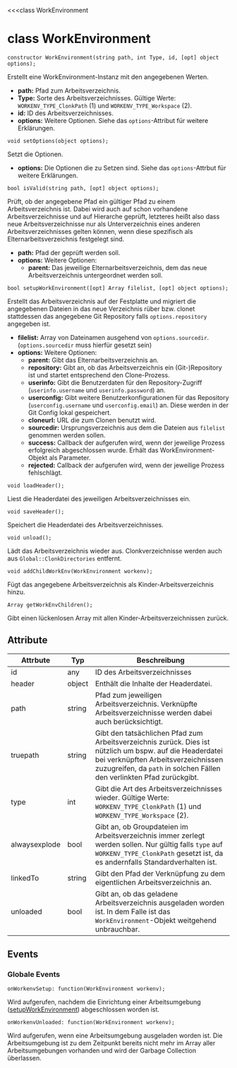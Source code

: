 ﻿<<<class WorkEnvironment

# class WorkEnvironment

```fnpreview
constructor WorkEnvironment(string path, int Type, id, [opt] object options);
```
Erstellt eine WorkEnvironment-Instanz mit den angegebenen Werten.

* **path:**
  Pfad zum Arbeitsverzeichnis.
* **Type:**
  Sorte des Arbeitsverzeichnisses. Gültige Werte: ```WORKENV_TYPE_ClonkPath``` (1) und ```WORKENV_TYPE_Workspace``` (2).
* **id:**
  ID des Arbeitsverzeichnisses.
* **options:**
  Weitere Optionen. Siehe das ```options```-Attribut für weitere Erklärungen.

```fnpreview
void setOptions(object options);
```
Setzt die Optionen.

* **options:**
  Die Optionen die zu Setzen sind. Siehe das ```options```-Attrbut für weitere Erklärungen.

```fnpreview
bool isValid(string path, [opt] object options);
```
Prüft, ob der angegebene Pfad ein gültiger Pfad zu einem Arbeitsverzeichnis ist. Dabei wird auch auf schon vorhandene Arbeitsverzeichnisse und auf Hierarche geprüft, letzteres heißt also dass neue Arbeitsverzeichnisse nur als Unterverzeichnis eines anderen Arbeitsverzeichnisses gelten können, wenn diese spezifisch als Elternarbeitsverzeichnis festgelegt sind.

* **path:**
  Pfad der geprüft werden soll.
* **options:**
  Weitere Optionen:
  * **parent:**
    Das jeweilige Elternarbeitsverzeichnis, dem das neue Arbeitsverzeichnis untergeordnet werden soll.

```fnpreview
bool setupWorkEnvironment([opt] Array filelist, [opt] object options);
```
Erstellt das Arbeitsverzeichnis auf der Festplatte und migriert die angegebenen Dateien in das neue Verzeichnis rüber bzw. clonet stattdessen das angegebene Git Repository falls ```options.repository``` angegeben ist.

* **filelist:**
  Array von Dateinamen ausgehend von ```options.sourcedir```. (```options.sourcedir``` muss hierfür gesetzt sein)
* **options:**
  Weitere Optionen:
  * **parent:**
    Gibt das Elternarbeitsverzeichnis an.
  * **repository:**
    Gibt an, ob das Arbeitsverzeichnis ein (Git-)Repository ist und startet entsprechend den Clone-Prozess.
  * **userinfo:**
    Gibt die Benutzerdaten für den Repository-Zugriff (```userinfo.username``` und ```userinfo.password```) an.
  * **userconfig:**
	Gibt weitere Benutzerkonfigurationen für das Repository (```userconfig.username``` und ```userconfig.email```) an. Diese werden in der Git Config lokal gespeichert.
  * **cloneurl:**
    URL die zum Clonen benutzt wird.
  * **sourcedir:**
    Ursprungsverzeichnis aus dem die Dateien aus ```filelist``` genommen werden sollen.
  * **success:**
    Callback der aufgerufen wird, wenn der jeweilige Prozess erfolgreich abgeschlossen wurde. Erhält das WorkEnvironment-Objekt als Parameter.
  * **rejected:**
    Callback der aufgerufen wird, wenn der jeweilige Prozess fehlschlägt.

```fnpreview
void loadHeader();
```
Liest die Headerdatei des jeweiligen Arbeitsverzeichnisses ein.

```fnpreview
void saveHeader();
```
Speichert die Headerdatei des Arbeitsverzeichnisses.

```fnpreview
void unload();
```
Lädt das Arbeitsverzeichnis wieder aus. Clonkverzeichnisse werden auch aus ```Global::ClonkDirectories``` entfernt.

```fnpreview
void addChildWorkEnv(WorkEnvironment workenv);
```
Fügt das angegebene Arbeitsverzeichnis als Kinder-Arbeitsverzeichnis hinzu.

```fnpreview
Array getWorkEnvChildren();
```
Gibt einen lückenlosen Array mit allen Kinder-Arbeitsverzeichnissen zurück.

## Attribute

| Attrbute | Typ | Beschreibung |
|----------|-----|--------------|
| id | any | ID des Arbeitsverzeichnisses |
| header | object | Enthält die Inhalte der Headerdatei. |
| path | string | Pfad zum jeweiligen Arbeitsverzeichnis. Verknüpfte Arbeitsverzeichnisse werden dabei auch berücksichtigt. |
| truepath | string | Gibt den tatsächlichen Pfad zum Arbeitsverzeichnis zurück. Dies ist nützlich um bspw. auf die Headerdatei bei verknüpften Arbeitsverzeichnissen zuzugreifen, da ```path``` in solchen Fällen den verlinkten Pfad zurückgibt. |
| type | int | Gibt die Art des Arbeitsverzeichnisses wieder. Gültige Werte: ```WORKENV_TYPE_ClonkPath``` (1) und ```WORKENV_TYPE_Workspace``` (2).
| alwaysexplode | bool | Gibt an, ob Groupdateien im Arbeitsverzeichnis immer zerlegt werden sollen. Nur gültig falls ```type``` auf ```WORKENV_TYPE_ClonkPath``` gesetzt ist, da es andernfalls Standardverhalten ist. |
| linkedTo | string | Gibt den Pfad der Verknüpfung zu dem eigentlichen Arbeitsverzeichnis an. 
| unloaded | bool | Gibt an, ob das geladene Arbeitsverzeichnis ausgeladen worden ist. In dem Falle ist das ```WorkEnvironment```-Objekt weitgehend unbrauchbar. |

## Events

### Globale Events

```fnpreview
onWorkenvSetup: function(WorkEnvironment workenv);
```
Wird aufgerufen, nachdem die Einrichtung einer Arbeitsumgebung ([setupWorkEnvironment](#)) abgeschlossen worden ist.

```fnpreview
onWorkenvUnloaded: function(WorkEnvironment workenv);
```
Wird aufgerufen, wenn eine Arbeitsumgebung ausgeladen worden ist. Die Arbeitsumgebung ist zu dem Zeitpunkt bereits nicht mehr im Array aller Arbeitsumgebungen vorhanden und wird der Garbage Collection überlassen.